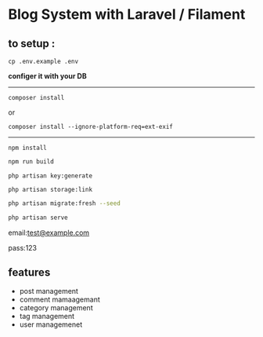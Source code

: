 # Blog System with Laravel / Filament

## to setup :

```
cp .env.example .env
```
**configer it with your DB**

------------------------------------------
```
composer install
```
or 
```
composer install --ignore-platform-req=ext-exif
```
----------------------------------------------

```
npm install
```

```bash
npm run build
```

```
php artisan key:generate
```

```
php artisan storage:link
```

```bash
php artisan migrate:fresh --seed
```

```bash
php artisan serve
```

email:test@example.com

pass:123

## features
- post management
- comment mamaagemant
- category management
- tag management
- user managemenet
